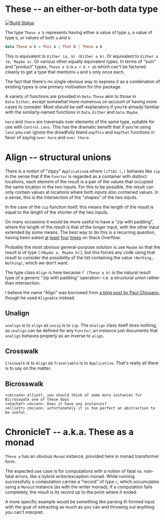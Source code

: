 These -- an either-or-both data type
====================================

[![Build Status](https://secure.travis-ci.org/isomorphism/these.svg)](http://travis-ci.org/isomorphism/these)


The type `These a b` represents having either a value of type `a`, a value of type `b`, or values of both `a` and `b`:

```haskell
data These a b = This a | That b | These a b
```

This is equivalent to `Either (a, b) (Either a b)`. Or equivalent to `Either a (b, Maybe a)`. Or various other equally equivalent types. In terms of "sum" and "product" types, `These a b` is `a + b + ab` which can't be factored cleanly to get a type that mentions `a` and `b` only once each.

The fact that there's no single obvious way to express it as a combination of existing types is one primary motivation for this package.

A variety of functions are provided in `Data.These` akin to those in `Data.Either`, except somewhat more numerous on account of having more cases to consider. Most should be self-explanatory if you're already familiar with the similarly-named functions in `Data.Either` and `Data.Maybe`.

`here` and `there` are traversals over elements of the same type, suitable for use with `Control.Lens`. This has the dramatic benefit that if you're using `lens` you can ignore the dreadfully bland `mapThis` and `mapThat` functions in favor of saying `over here` and `over there`.


Align -- structural unions
==========================

There is a notion of "zippy" `Applicative`s where `liftA2 (,)` behaves like `zip` in the sense that if the `Functor` is regarded as a container with distinct locations, each element of the result is a pair of the values that occupied the same location in the two inputs. For this to be possible, the result can only contain values at locations where both inputs also contained values. In a sense, this is the intersection of the "shapes" of the two inputs.

In the case of the `zip` function itself, this means the length of the result is equal to the length of the shorter of the two inputs.

On many occasions it would be more useful to have a "zip with padding", where the length of the result is that of the *longer* input, with the other input extended by some means. The best way to do this is a recurring question, having been asked [at](http://stackoverflow.com/q/21349408/157360) [least](http://stackoverflow.com/q/22403029/157360) [four](http://stackoverflow.com/q/3015962/157360) [times](http://stackoverflow.com/q/9198410/157360) on Stack Overflow. 

Probably the most obvious general-purpose solution is use `Maybe` so that the result is of type `[(Maybe a, Maybe b)]`, but this forces any code using that result to consider the possibility of the list containing the value `(Nothing, Nothing)`, which we don't want.

The type class `Align` is here because `f (These a b)` is the natural result type of a generic "zip with padding" operation--i.e. a structural union rather than intersection. 

I believe the name "Align" was borrowed from [a blog post by Paul Chiusano](http://pchiusano.blogspot.com/2010/06/alignable-functors-typeclass-for-zippy.html), though he used `Alignable` instead.


Unalign
-------

`unalign` is to `align` as `unzip` is to `zip`. The `Unalign` class itself does nothing, as `unalign` can be defined for any `Functor`; an instance just documents that `unalign` behaves properly as an inverse to `align`.

Crosswalk
---------

`Crosswalk` is to `Align` as `Traversable` is to `Applicative`. That's really all there is to say on the matter.


Bicrosswalk
-----------

```
<cmccann> elliott, you should think of some more instances for Bicrosswalk one of these days
<shachaf> cmccann: Does it have any instances?
<elliott> cmccann: unfortunately it is too perfect an abstraction to be useful.
```

ChronicleT -- a.k.a. These as a monad
=====================================

`These a` has an obvious `Monad` instance, provided here in monad transformer form.

The expected use case is for computations with a notion of fatal vs. non-fatal errors, like a hybrid writer/exception monad. While running successfully a computation carries a "record" of type `c`, which accumulates using a `Monoid` instance (as with the writer monad); if a computation fails completely, the result is its record up to the point where it ended.

A more specific example would be something like parsing ill-formed input with the goal of extracting as much as you can and throwing out anything you can't interpret.



